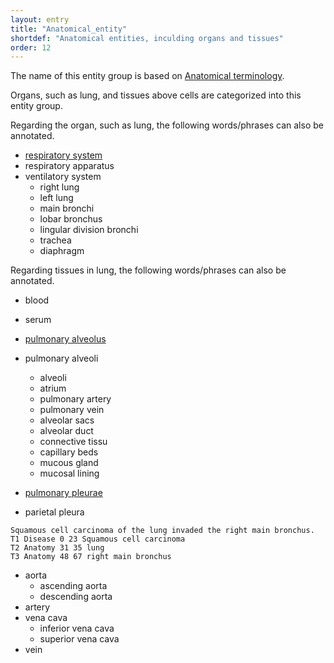 ```yaml
---
layout: entry
title: "Anatomical_entity"
shortdef: "Anatomical entities, inculding organs and tissues"
order: 12
---
```


The name of this entity group is based on <a href="https://en.wikipedia.org/wiki/Anatomical_terminology">Anatomical terminology</a>.

Organs, such as lung, and tissues above cells are categorized into this entity group.

Regarding the organ, such as lung, the following words/phrases can also be annotated.
- <a href="https://en.wikipedia.org/wiki/Respiratory_system">respiratory system</a>
- respiratory apparatus 
- ventilatory system
  - right lung
  - left lung
  - main bronchi
  - lobar bronchus
  - lingular division bronchi
  - trachea
  - diaphragm
 
Regarding tissues in lung, the following words/phrases can also be annotated.

- blood
- serum
- <a href="https://en.wikipedia.org/wiki/Pulmonary_alveolus">pulmonary alveolus</a>
- pulmonary alveoli
  - alveoli
  - atrium
  - pulmonary artery
  - pulmonary vein
  - alveolar sacs
  - alveolar duct
  - connective tissu
  - capillary beds
  - mucous gland
  - mucosal lining

- <a href="https://en.wikipedia.org/wiki/Pulmonary_pleurae">pulmonary pleurae</a>
- parietal pleura

~~~ ann
Squamous cell carcinoma of the lung invaded the right main bronchus.
T1 Disease 0 23 Squamous cell carcinoma
T2 Anatomy 31 35 lung
T3 Anatomy 48 67 right main bronchus
~~~

- aorta
  - ascending aorta
  - descending aorta
- artery
- vena cava
  - inferior vena cava
  - superior vena cava
- vein

<!-- details -->
